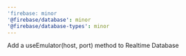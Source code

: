 ```yaml
---
'firebase: minor
'@firebase/database': minor
'@firebase/database-types': minor
---
```


Add a useEmulator(host, port) method to Realtime Database
